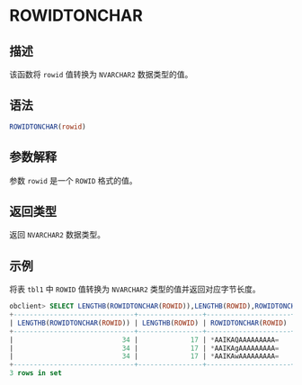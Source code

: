 # ROWIDTONCHAR

## 描述

该函数将 `rowid` 值转换为 `NVARCHAR2` 数据类型的值。

## 语法

```sql
ROWIDTONCHAR(rowid)
```

## 参数解释

参数 `rowid` 是一个 `ROWID` 格式的值。

## 返回类型

返回 `NVARCHAR2` 数据类型。

## 示例

将表 `tbl1` 中 `ROWID` 值转换为 `NVARCHAR2` 类型的值并返回对应字节长度。

```sql
obclient> SELECT LENGTHB(ROWIDTONCHAR(ROWID)),LENGTHB(ROWID),ROWIDTONCHAR(ROWID) FROM tbl1;
+------------------------------+----------------+---------------------+
| LENGTHB(ROWIDTONCHAR(ROWID)) | LENGTHB(ROWID) | ROWIDTONCHAR(ROWID) |
+------------------------------+----------------+---------------------+
|                           34 |             17 | *AAIKAQAAAAAAAAA=   |
|                           34 |             17 | *AAIKAgAAAAAAAAA=   |
|                           34 |             17 | *AAIKAwAAAAAAAAA=   |
+------------------------------+----------------+---------------------+
3 rows in set
```
